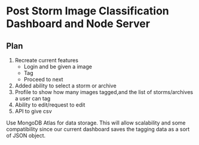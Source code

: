# Post Storm Image Classification Dashboard and Node Server

## Plan

1. Recreate current features
    - Login and be given a image
    - Tag
    - Proceed to next
2. Added ability to select a storm or archive
3. Profile to show how many images tagged,and the list of storms/archives a user can tag
4. Ability to edit/request to edit
5. API to give csv

Use MongoDB Atlas for data storage. This will allow scalability and some compatibility since our current dashboard saves the tagging data as a sort of JSON object.